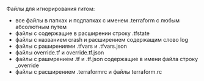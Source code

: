 Файлы для игнорирования гитом:
* все файлы в папках и подпапках с именем .terraform с любым абсолютным путем
* файлы с содержащие в расширении строку .tfstate 
* файлы с названием crash и расширением содержащим слово log
* файлы с раширениями .tfvars и .tfvars.json
* файлы override.tf и override.tf.json
* файлы с рашмрением .tf и .tf.json содержащие в имени файла строку _override
* файлы с расширением .terraformrc и файлы terraform.rc